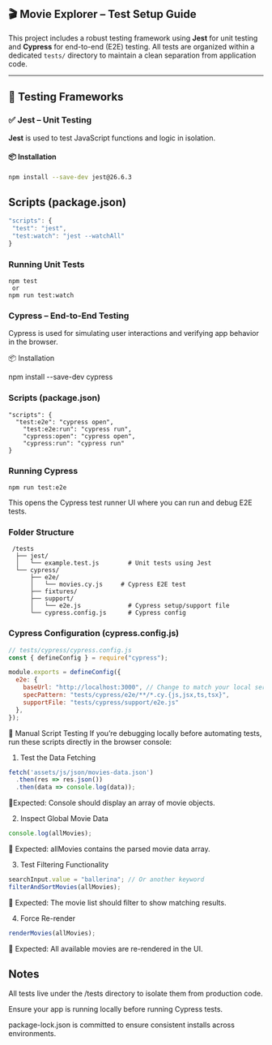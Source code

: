 ## 🎬 Movie Explorer – Test Setup Guide

This project includes a robust testing framework using **Jest** for unit testing and **Cypress** for end-to-end (E2E) testing. All tests are organized within a dedicated `tests/` directory to maintain a clean separation from application code.

---

## 🧪 Testing Frameworks

### ✅ Jest – Unit Testing

**Jest** is used to test JavaScript functions and logic in isolation.

#### 📦 Installation

```bash
npm install --save-dev jest@26.6.3
```

 ## Scripts (package.json)
 ```js
"scripts": {
  "test": "jest",
  "test:watch": "jest --watchAll"
}
```

### Running Unit Tests
```
npm test
 or
npm run test:watch
```

### Cypress – End-to-End Testing
Cypress is used for simulating user interactions and verifying app behavior in the browser.

📦 Installation

npm install --save-dev cypress


### Scripts (package.json)
```
"scripts": {
  "test:e2e": "cypress open",
    "test:e2e:run": "cypress run",
    "cypress:open": "cypress open",
    "cypress:run": "cypress run"
}
```


### Running Cypress 
```
npm run test:e2e
 ```
 This opens the Cypress test runner UI where you can run and debug E2E tests.


 ### Folder Structure 
```
 /tests
  ├── jest/
  │   └── example.test.js        # Unit tests using Jest
  └── cypress/
      ├── e2e/
      │   └── movies.cy.js     # Cypress E2E test
      ├── fixtures/
      ├── support/
      │   └── e2e.js             # Cypress setup/support file
      └── cypress.config.js      # Cypress config

  ```

### Cypress Configuration (cypress.config.js)

```js
// tests/cypress/cypress.config.js
const { defineConfig } = require("cypress");

module.exports = defineConfig({
  e2e: {
    baseUrl: "http://localhost:3000", // Change to match your local server
    specPattern: "tests/cypress/e2e/**/*.cy.{js,jsx,ts,tsx}",
    supportFile: "tests/cypress/support/e2e.js"
  },
});
```

🔧 Manual Script Testing
If you’re debugging locally before automating tests, run these scripts directly in the browser console:

1. Test the Data Fetching

```js
fetch('assets/js/json/movies-data.json')
  .then(res => res.json())
  .then(data => console.log(data));
```
 📌Expected: Console should display an array of movie objects.

 2. Inspect Global Movie Data

 ```js
 console.log(allMovies);
```
📌 Expected: allMovies contains the parsed movie data array.

 3. Test Filtering Functionality
 
 ```js
 searchInput.value = "ballerina"; // Or another keyword
filterAndSortMovies(allMovies);
```
📌 Expected: The movie list should filter to show matching results.

4. Force Re-render

```js
renderMovies(allMovies);
```
📌 Expected: All available movies are re-rendered in the UI.

## Notes 
All tests live under the /tests directory to isolate them from production code.

Ensure your app is running locally before running Cypress tests.

package-lock.json is committed to ensure consistent installs across environments.